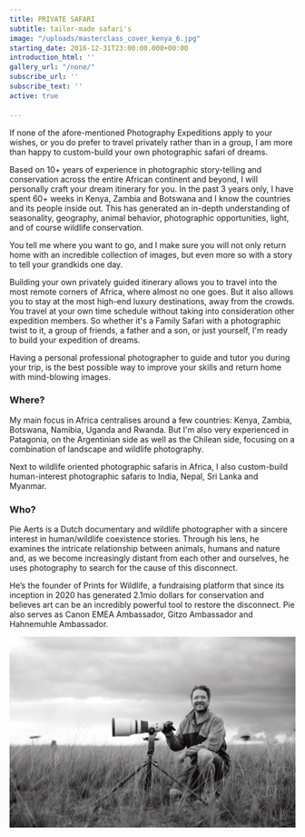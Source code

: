 ```yaml
---
title: PRIVATE SAFARI
subtitle: tailor-made safari's
image: "/uploads/masterclass_cover_kenya_6.jpg"
starting_date: 2016-12-31T23:00:00.000+00:00
introduction_html: ''
gallery_url: "/none/"
subscribe_url: ''
subscribe_text: ''
active: true

---
```

If none of the afore-mentioned Photography Expeditions apply to your wishes, or you do prefer to travel privately rather than in a group, I am more than happy to custom-build your own photographic safari of dreams.

Based on 10+ years of experience in photographic story-telling and conservation across the entire African continent and beyond, I will personally craft your dream itinerary for you. In the past 3 years only, I have spent 60+ weeks in Kenya, Zambia and Botswana and I know the countries and its people inside out. This has generated an in-depth understanding of seasonality, geography, animal behavior, photographic opportunities, light, and of course wildlife conservation.

You tell me where you want to go, and I make sure you will not only return home with an incredible collection of images, but even more so with a story to tell your grandkids one day.

Building your own privately guided itinerary allows you to travel into the most remote corners of Africa, where almost no one goes. But it also allows you to stay at the most high-end luxury destinations, away from the crowds. You travel at your own time schedule without taking into consideration other expedition members. So whether it's a Family Safari with a photographic twist to it, a group of friends, a father and a son, or just yourself, I'm ready to build your expedition of dreams.

Having a personal professional photographer to guide and tutor you during your trip, is the best possible way to improve your skills and return home with mind-blowing images.

### Where?

My main focus in Africa centralises around a few countries: Kenya, Zambia, Botswana, Namibia, Uganda and Rwanda. But I'm also very experienced in Patagonia, on the Argentinian side as well as the Chilean side, focusing on a combination of landscape and wildlife photography.

Next to wildlife oriented photographic safaris in Africa, I also custom-build human-interest photographic safaris to India, Nepal, Sri Lanka and Myanmar.

### Who?

Pie Aerts is a Dutch documentary and wildlife photographer with a sincere interest in human/wildlife coexistence stories. Through his lens, he examines the intricate relationship between animals, humans and nature and, as we become increasingly distant from each other and ourselves, he uses photography to search for the cause of this disconnect.

He’s the founder of Prints for Wildlife, a fundraising platform that since its inception in 2020 has generated 2.1mio dollars for conservation and believes art can be an incredibly powerful tool to restore the disconnect. Pie also serves as Canon EMEA Ambassador, Gitzo Ambassador and Hahnemuhle Ambassador.

![](/uploads/1y6a0358.jpg)